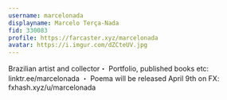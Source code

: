 ```yaml
---
username: marcelonada
displayname: Marcelo Terça-Nada
fid: 330083
profile: https://farcaster.xyz/marcelonada
avatar: https://i.imgur.com/dZCteUV.jpg
---
```


Brazilian artist and collector・ Portfolio, published books etc: linktr.ee/marcelonada ・ Poema will be released April 9th on FX: fxhash.xyz/u/marcelonada

